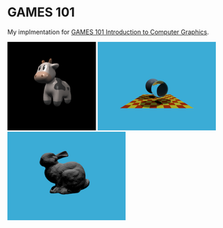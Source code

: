 # GAMES 101

My implmentation for [GAMES 101 Introduction to Computer Graphics](https://sites.cs.ucsb.edu/~lingqi/teaching/games101.html).

<img src="imgs/pa3.png" alt="alt text" width="200"> <img src="imgs/pa5.png" alt="alt text" height="200"> <img src="imgs/pa6.png" alt="alt text" height="200">
